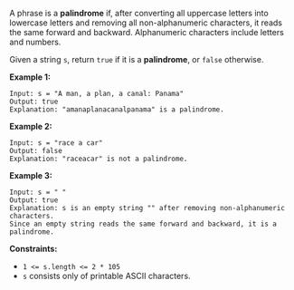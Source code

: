 A phrase is a **palindrome** if, after converting all uppercase letters into lowercase letters and removing all non-alphanumeric characters, it reads the same forward and backward. Alphanumeric characters include letters and numbers.

Given a string `s`, return `true` if it is a **palindrome**, or `false` otherwise.

 

**Example 1:**
```
Input: s = "A man, a plan, a canal: Panama"
Output: true
Explanation: "amanaplanacanalpanama" is a palindrome.
```
**Example 2:**
```
Input: s = "race a car"
Output: false
Explanation: "raceacar" is not a palindrome.
```
**Example 3:**
```
Input: s = " "
Output: true
Explanation: s is an empty string "" after removing non-alphanumeric characters.
Since an empty string reads the same forward and backward, it is a palindrome.
``` 

**Constraints:**

- `1 <= s.length <= 2 * 105`
- `s` consists only of printable ASCII characters.